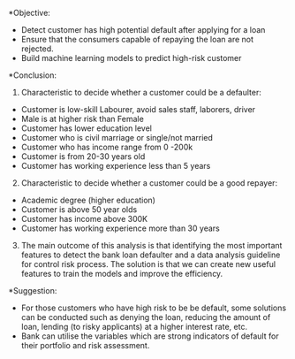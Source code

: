 *Objective:
- Detect customer has high potential default after applying for a loan
- Ensure that the consumers capable of repaying the loan are not rejected.
- Build machine learning models to predict high-risk customer

*Conclusion:
1. Characteristic to decide whether a customer could be a defaulter:
- Customer is low-skill Labourer, avoid sales staff, laborers, driver
- Male is at higher risk than Female
- Customer has lower education level 
- Customer who is civil marriage or single/not married
- Customer who has income range from 0 -200k
- Customer is from 20-30 years old
- Customer has working experience less than 5 years
2. Characteristic to decide whether a customer could be a good repayer:
- Academic degree (higher education)
- Customer is above 50 year olds
- Customer has income above 300K
- Customer has working experience more than 30 years
3. The main outcome of this analysis is that identifying the most important features to detect the bank loan defaulter and a data analysis guideline for control risk process. The solution is that we can create new useful features to train the models and improve the efficiency.


*Suggestion:
- For those customers who have high risk to be be default, some solutions can be conducted such as denying the loan, reducing the amount of loan, lending (to risky applicants) at a higher interest rate, etc. 
- Bank can utilise the variables which are strong indicators of default for their portfolio and risk assessment.
